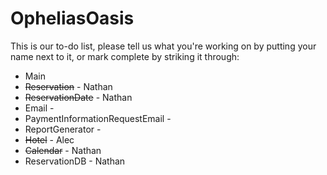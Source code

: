 # OpheliasOasis
This is our to-do list, please tell us what you're working on by putting your name next to it,  or mark complete by striking it through:

- Main
- ~~Reservation~~ - Nathan
- ~~ReservationDate~~ - Nathan
- Email -
- PaymentInformationRequestEmail -
- ReportGenerator - 
- ~~Hotel~~ - Alec
- ~~Calendar~~ - Nathan
- ReservationDB - Nathan
